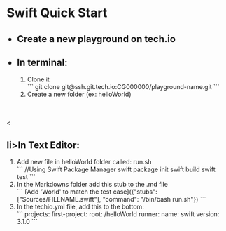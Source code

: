 <h1>Swift Quick Start</h1>

<ul>
    <h2><li>Create a new playground on tech.io</li></h2>
    <h2><li>In terminal:</li></h2>
        <ol>
            <li>Clone it</li>
            ```
            git clone git@ssh.git.tech.io:CG000000/playground-name.git
            ```
            <li>Create a new folder (ex: helloWorld)</li>
        </ul>
    <br/><br/>
    <<h2>li>In Text Editor:</li></h2>
        <ol>
            <li>Add new file in helloWorld folder called: run.sh</li>
            ```
            //Using Swift Package Manager
            swift package init
            swift build
            swift test
            ```
            <li>In the Markdowns folder add this stub to the .md file</li>
            ```
            [Add 'World' to match the test case]({"stubs": ["Sources/FILENAME.swift"], "command": "/bin/bash run.sh"})
            ``` 
            <li>In the techio.yml file, add this to the bottom:</li>
            ```
            projects:
  		        first-project:
   	 		    root: /helloWorld
    			runner:
      				name: swift
      				version: 3.1.0
            ```
        </ol>
</ul>




	

